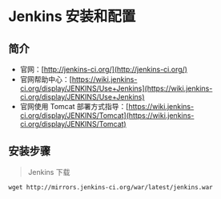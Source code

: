 # Jenkins 安装和配置

## 简介

- 官网：[http://jenkins-ci.org/](http://jenkins-ci.org/)
- 官网帮助中心：[https://wiki.jenkins-ci.org/display/JENKINS/Use+Jenkins](https://wiki.jenkins-ci.org/display/JENKINS/Use+Jenkins)
- 官网使用 Tomcat 部署方式指导：[https://wiki.jenkins-ci.org/display/JENKINS/Tomcat](https://wiki.jenkins-ci.org/display/JENKINS/Tomcat)

## 安装步骤

> Jenkins 下载

`wget http://mirrors.jenkins-ci.org/war/latest/jenkins.war`

